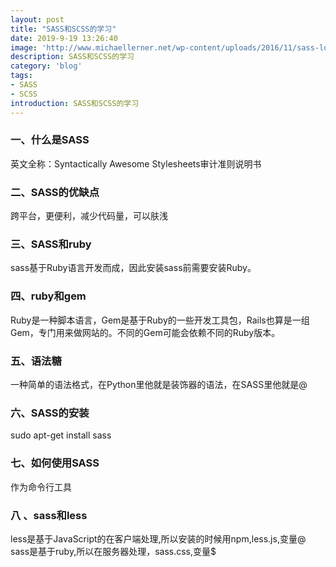 ```yaml
---
layout: post
title: "SASS和SCSS的学习"
date: 2019-9-19 13:26:40
image: 'http://www.michaellerner.net/wp-content/uploads/2016/11/sass-logo.png'
description: SASS和SCSS的学习
category: 'blog'
tags:
- SASS
- SCSS
introduction: SASS和SCSS的学习
---
```


### 一、什么是SASS
英文全称：Syntactically Awesome Stylesheets审计准则说明书  

### 二、SASS的优缺点
跨平台，更便利，减少代码量，可以肤浅  

### 三、SASS和ruby
sass基于Ruby语言开发而成，因此安装sass前需要安装Ruby。  

### 四、ruby和gem
Ruby是一种脚本语言，Gem是基于Ruby的一些开发工具包，Rails也算是一组Gem，专门用来做网站的。不同的Gem可能会依赖不同的Ruby版本。  

### 五、语法糖
一种简单的语法格式，在Python里他就是装饰器的语法，在SASS里他就是@  

### 六、SASS的安装
sudo apt-get install sass  

### 七、如何使用SASS
作为命令行工具  

### 八 、sass和less
less是基于JavaScript的在客户端处理,所以安装的时候用npm,less.js,变量@  
sass是基于ruby,所以在服务器处理，sass.css,变量$  






